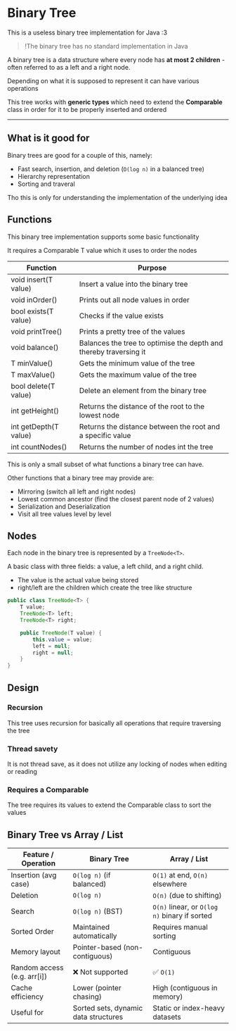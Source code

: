 # Binary Tree

This is a useless binary tree implementation for Java :3

> !The binary tree has no standard implementation in Java

A binary tree is a data structure where every node
has **at most 2 children** - often referred to as a left and a right node.

Depending on what it is supposed to represent it can have various operations

This tree works with **generic types <T>** which need to extend the **Comparable** class 
in order for it to be properly inserted and ordered

---

## What is it good for

Binary trees are good for a couple of this, namely:
- Fast search, insertion, and deletion (`O(log n)` in a balanced tree)
- Hierarchy representation
- Sorting and traveral

Tho this is only for understanding the implementation of the underlying idea 

## Functions

This binary tree implementation supports some basic functionality

It requires a Comparable T value which it uses to order the nodes

| Function             | Purpose                                                           |
|----------------------|-------------------------------------------------------------------|
| void insert(T value) | Insert a value into the binary tree                               |
| void inOrder()       | Prints out all node values in order                               |
| bool exists(T value) | Checks if the value exists                                        |
| void printTree()     | Prints a pretty tree of the values                                |
| void balance()       | Balances the tree to optimise the depth and thereby traversing it |
| T minValue()         | Gets the minimum value of the tree                                |
| T maxValue()         | Gets the maximum value of the tree                                |
| bool delete(T value) | Delete an element from the binary tree                            |
| int getHeight() | Returns the distance of the root to the lowest node               |
| int getDepth(T value) | Returns the distance between the root and a specific value        |
| int countNodes() | Returns the number of nodes int the tree                          |

This is only a small subset of what functions a binary tree can have.

Other functions that a binary tree may provide are:
- Mirroring (switch all left and right nodes)
- Lowest common ancestor (find the closest parent node of 2 values)
- Serialization and Deserialization
- Visit all tree values level by level


## Nodes

Each node in the binary tree is represented by a `TreeNode<T>`.

A basic class with three fields: a value, a left child, and a right child.


- The value is the actual value being stored
- right/left are the children which create the tree like structure

```java
public class TreeNode<T> {
    T value;
    TreeNode<T> left;
    TreeNode<T> right;

    public TreeNode(T value) {
        this.value = value;
        left = null;
        right = null;
    }
}
```

## Design

### Recursion

This tree uses recursion for basically all operations that require traversing the tree

### Thread savety

It is not thread save, as it does not utilize any locking of nodes when editing or reading

### Requires a Comparable<T>

The tree requires its values to extend the Comparable class to sort the values

## Binary Tree vs Array / List

| Feature / Operation          | Binary Tree                          | Array / List                                  |
| ---------------------------- | ------------------------------------ | --------------------------------------------- |
| Insertion (avg case)         | `O(log n)` (if balanced)             | `O(1)` at end, `O(n)` elsewhere               |
| Deletion                     | `O(log n)`                           | `O(n)` (due to shifting)                      |
| Search                       | `O(log n)` (BST)                     | `O(n)` linear, or `O(log n)` binary if sorted |
| Sorted Order                 | Maintained automatically             | Requires manual sorting                       |
| Memory layout                | Pointer-based (non-contiguous)       | Contiguous                                    |
| Random access (e.g. arr\[i]) | ❌ Not supported                      | ✅ `O(1)`                                      |
| Cache efficiency             | Lower (pointer chasing)              | High (contiguous in memory)                   |
| Useful for                   | Sorted sets, dynamic data structures | Static or index-heavy datasets                |

